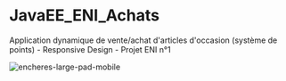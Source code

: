 # JavaEE_ENI_Achats

Application dynamique de vente/achat d'articles d'occasion (système de points) - Responsive Design - Projet ENI n°1 

![encheres-large-pad-mobile](https://user-images.githubusercontent.com/77495411/117212009-09a26900-adfa-11eb-9580-7fb3ea346197.png)

